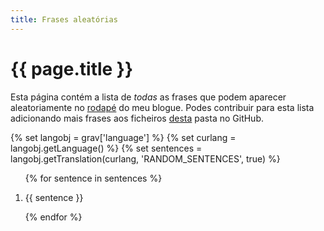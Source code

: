 ```yaml
---
title: Frases aleatórias
---
```


<style type="text/css">
/* https://stackoverflow.com/a/13184714/2828287 */
a.anchor {
    display: block;
    position: relative;
    top: -46px;
    visibility: hidden;
}

@keyframes fade {
    0% {
        background: #ff07;
        box-shadow: 0 0 1em yellow;
        border-radius: 1em;
    }
    50% {
        background: #ff07;
        box-shadow: 0 0 1em yellow;
        border-radius: 1em;
    }
}

.highlight {
    animation: fade 2s;
    padding-left: 2em;
    margin-left: -2em;
    padding-right: 1em;
    margin-right: -1em;
    position:relative;
    z-index:-1;
}
</style>

<h1> {{ page.title }} </h1>

Esta página contém a lista de <i>todas</i> as frases que podem aparecer aleatoriamente no <a href='#footer'>rodapé</a> do meu blogue. Podes contribuir para esta lista adicionando mais frases aos ficheiros <a class='external-link no-image' target='_blank' href='https://github.com/rojergs/mathspp/tree/master/languages/'>desta</a> pasta no GitHub.

{% set langobj  = grav['language'] %}
{% set curlang  = langobj.getLanguage() %}
{% set sentences = langobj.getTranslation(curlang, 'RANDOM_SENTENCES', true) %}

<ol>
{% for sentence in sentences %}
    <li><a class="anchor" id="{{loop.index}}"></a><p id="p{{loop.index}}"> {{ sentence }} </p></li>
{% endfor %}
</ol>

<script type="text/javascript">
    // cf. https://chat.stackexchange.com/transcript/message/55084622#55084622
    var highlight = function() {
        var id = window.location.hash.split("?")[0].slice(1);
        if (id) {
            var p = document.getElementById("p"+id);
            p.innerHTML = "<span class='highlight'>" + p.innerHTML + "</span>";
        }
    }
    window.onhashchange = highlight;
    highlight();
</script>
